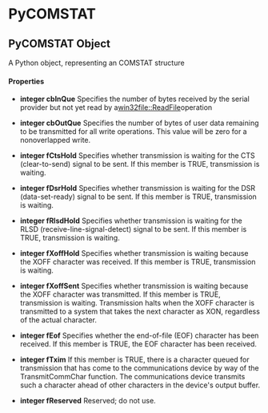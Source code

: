 # PyCOMSTAT

## PyCOMSTAT Object

A Python object, representing an COMSTAT structure

#### Properties

  -  **integer cbInQue** 
    Specifies the number of bytes received by the serial provider but not yet read by a[win32file::ReadFile](win32file.md#win32filereadfile)operation

  -  **integer cbOutQue** 
    Specifies the number of bytes of user data remaining to be transmitted for all write operations\. This value will be zero for a nonoverlapped write\.

  -  **integer fCtsHold** 
    Specifies whether transmission is waiting for the CTS \(clear-to-send\) signal to be sent\. If this member is TRUE, transmission is waiting\.

  -  **integer fDsrHold** 
    Specifies whether transmission is waiting for the DSR \(data-set-ready\) signal to be sent\. If this member is TRUE, transmission is waiting\.

  -  **integer fRlsdHold** 
    Specifies whether transmission is waiting for the RLSD \(receive-line-signal-detect\) signal to be sent\. If this member is TRUE, transmission is waiting\.

  -  **integer fXoffHold** 
    Specifies whether transmission is waiting because the XOFF character was received\. If this member is TRUE, transmission is waiting\.

  -  **integer fXoffSent** 
    Specifies whether transmission is waiting because the XOFF character was transmitted\. If this member is TRUE, transmission is waiting\. Transmission halts when the XOFF character is transmitted to a system that takes the next character as XON, regardless of the actual character\.

  -  **integer fEof** 
    Specifies whether the end-of-file \(EOF\) character has been received\. If this member is TRUE, the EOF character has been received\.

  -  **integer fTxim** 
    If this member is TRUE, there is a character queued for transmission that has come to the communications device by way of the TransmitCommChar function\. The communications device transmits such a character ahead of other characters in the device's output buffer\.

  -  **integer fReserved** 
    Reserved; do not use\.